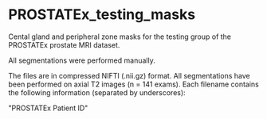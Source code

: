 # PROSTATEx_testing_masks
Cental gland and peripheral zone masks for the testing group of the PROSTATEx prostate MRI dataset.

All segmentations were performed manually.

The files are in compressed NIFTI (.nii.gz) format. All segmentations have been performed on axial T2 images (n = 141 exams). Each filename contains the following information (separated by underscores):

"PROSTATEx Patient ID"

